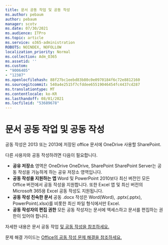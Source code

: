 ```yaml
---
title: 문서 공동 작업 및 공동 작성
ms.author: pebaum
author: pebaum
manager: scotv
ms.date: 07/30/2021
ms.audience: ITPro
ms.topic: article
ms.service: o365-administration
ROBOTS: NOINDEX, NOFOLLOW
localization_priority: Normal
ms.collection: Adm_O365
ms.assetid: ''
ms.custom:
- "9006405"
- "12387"
ms.openlocfilehash: 88f27bc1eebd83b80c0e0970184f6c72e8812160
ms.sourcegitcommit: 540a4e2515f7cfddee65519046454fc4437cd287
ms.translationtype: MT
ms.contentlocale: ko-KR
ms.lasthandoff: 08/01/2021
ms.locfileid: "53689678"
---
```

# <a name="document-collaboration-and-co-authoring"></a>문서 공동 작업 및 공동 작성

공동 작성은 2013 또는 2013에 저장된 office 문서에 OneDrive 사용할 SharePoint. 

다른 사용자와 공동 작성하려면 다음이 필요합니다.    

- **공유 저장소** 영역은 OneDrive OneDrive, SharePoint SharePoint Server는 공동 작성을 가능하게 하는 공유 저장소 영역입니다.
- **공동 작성을 지원하는 앱** Word 및 PowerPoint 2010보다 최신 버전인 모든 Office 버전에서 공동 작성을 지원합니다. 또한 Excel 앱 및 최신 버전의 Microsoft 365용 Excel 공동 작성도 지원됩니다.
- **공동 작성 친숙한 문서** 공동 .docx 작성은 Word(Word), .pptx(.pptx), PowerPoint(.xlsx)를 비롯한 최신 파일 형식에서만 Excel.
- **공동 작성자의 편집 권한** 모든 공동 작성자는 문서에 액세스하고 문서를 편집하는 권한이 있어야 합니다.

자세한 내용은 문서 공동 작업 [및 공동 작성을 참조하세요.](https://support.microsoft.com/office/document-collaboration-and-co-authoring-ee1509b4-1f6e-401e-b04a-782d26f564a4)

문제 해결 가이드는 [Office의 공동 작성 문제 해결을 참조하세요.](https://support.microsoft.com/office/troubleshoot-co-authoring-in-office-bd481512-3f3a-4b6d-b7eb-ebf9d3626ae7)


